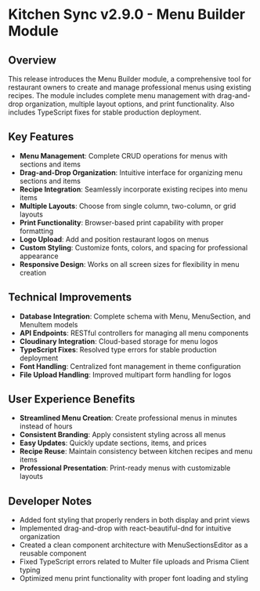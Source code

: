 # Kitchen Sync v2.9.0 - Menu Builder Module

## Overview
This release introduces the Menu Builder module, a comprehensive tool for restaurant owners to create and manage professional menus using existing recipes. The module includes complete menu management with drag-and-drop organization, multiple layout options, and print functionality. Also includes TypeScript fixes for stable production deployment.

## Key Features
- **Menu Management**: Complete CRUD operations for menus with sections and items
- **Drag-and-Drop Organization**: Intuitive interface for organizing menu sections and items
- **Recipe Integration**: Seamlessly incorporate existing recipes into menu items
- **Multiple Layouts**: Choose from single column, two-column, or grid layouts
- **Print Functionality**: Browser-based print capability with proper formatting
- **Logo Upload**: Add and position restaurant logos on menus
- **Custom Styling**: Customize fonts, colors, and spacing for professional appearance
- **Responsive Design**: Works on all screen sizes for flexibility in menu creation

## Technical Improvements
- **Database Integration**: Complete schema with Menu, MenuSection, and MenuItem models
- **API Endpoints**: RESTful controllers for managing all menu components
- **Cloudinary Integration**: Cloud-based storage for menu logos
- **TypeScript Fixes**: Resolved type errors for stable production deployment
- **Font Handling**: Centralized font management in theme configuration
- **File Upload Handling**: Improved multipart form handling for logos

## User Experience Benefits
- **Streamlined Menu Creation**: Create professional menus in minutes instead of hours
- **Consistent Branding**: Apply consistent styling across all menus
- **Easy Updates**: Quickly update sections, items, and prices
- **Recipe Reuse**: Maintain consistency between kitchen recipes and menu items
- **Professional Presentation**: Print-ready menus with customizable layouts

## Developer Notes
- Added font styling that properly renders in both display and print views
- Implemented drag-and-drop with react-beautiful-dnd for intuitive organization
- Created a clean component architecture with MenuSectionsEditor as a reusable component
- Fixed TypeScript errors related to Multer file uploads and Prisma Client typing
- Optimized menu print functionality with proper font loading and styling 